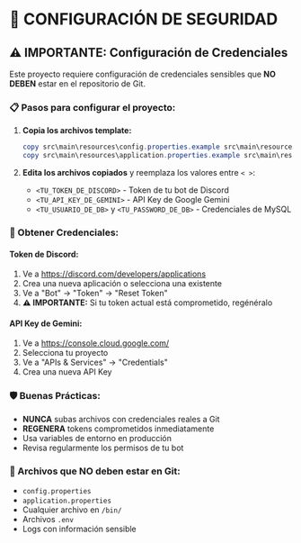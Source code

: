 # 🚨 CONFIGURACIÓN DE SEGURIDAD

## ⚠️ IMPORTANTE: Configuración de Credenciales

Este proyecto requiere configuración de credenciales sensibles que **NO DEBEN** estar en el repositorio de Git.

### 📋 Pasos para configurar el proyecto:

1. **Copia los archivos template:**
   ```powershell
   copy src\main\resources\config.properties.example src\main\resources\config.properties
   copy src\main\resources\application.properties.example src\main\resources\application.properties
   ```

2. **Edita los archivos copiados** y reemplaza los valores entre `< >`:
   - `<TU_TOKEN_DE_DISCORD>` - Token de tu bot de Discord
   - `<TU_API_KEY_DE_GEMINI>` - API Key de Google Gemini
   - `<TU_USUARIO_DE_DB>` y `<TU_PASSWORD_DE_DB>` - Credenciales de MySQL

### 🔐 Obtener Credenciales:

#### Token de Discord:
1. Ve a https://discord.com/developers/applications
2. Crea una nueva aplicación o selecciona una existente
3. Ve a "Bot" → "Token" → "Reset Token"
4. **⚠️ IMPORTANTE:** Si tu token actual está comprometido, regénéralo

#### API Key de Gemini:
1. Ve a https://console.cloud.google.com/
2. Selecciona tu proyecto
3. Ve a "APIs & Services" → "Credentials"
4. Crea una nueva API Key

### 🛡️ Buenas Prácticas:

- **NUNCA** subas archivos con credenciales reales a Git
- **REGENERA** tokens comprometidos inmediatamente
- Usa variables de entorno en producción
- Revisa regularmente los permisos de tu bot

### 🚫 Archivos que NO deben estar en Git:

- `config.properties`
- `application.properties`
- Cualquier archivo en `/bin/`
- Archivos `.env`
- Logs con información sensible
